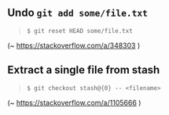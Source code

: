 ## Undo `git add some/file.txt`

>     $ git reset HEAD some/file.txt

(~ https://stackoverflow.com/a/348303 )

## Extract a single file from stash

>     $ git checkout stash@{0} -- <filename>

(~ https://stackoverflow.com/a/1105666 )
